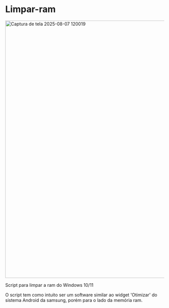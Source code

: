 # Limpar-ram

<img width="979" height="817" alt="Captura de tela 2025-08-07 120019" src="https://github.com/user-attachments/assets/99b02ce4-a8d5-4748-a707-92330cad9449" />


Script para limpar a ram do Windows 10/11

O script tem como intuito ser um software similar ao widget 'Otimizar' do sistema Android da samsung, porém para o lado da
memória ram.
